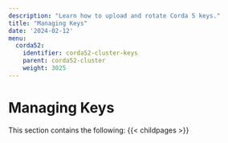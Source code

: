 ```yaml
---
description: "Learn how to upload and rotate Corda 5 keys."
title: "Managing Keys"
date: '2024-02-12'
menu:
  corda52:
    identifier: corda52-cluster-keys
    parent: corda52-cluster
    weight: 3025
---
```


# Managing Keys


This section contains the following:
{{< childpages >}}
